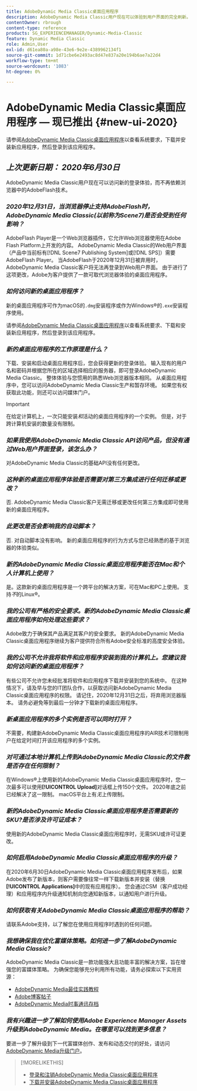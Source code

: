 ```yaml
---
title: AdobeDynamic Media Classic桌面应用程序
description: AdobeDynamic Media Classic用户现在可以体验到用户界面的完全刷新。 该体验提供了更新的登录功能，其中包含指向有价值资源的链接，此更新不再依赖于浏览器中的AdobeFlash技术。
contentOwner: rbrough
content-type: reference
products: SG_EXPERIENCEMANAGER/Dynamic-Media-Classic
feature: Dynamic Media Classic
role: Admin,User
exl-id: d61ea80a-a98e-43e6-9e2e-4389962134f1
source-git-commit: 1d71cbe6e2493ac8d47e837a20e194b6ae7a22d4
workflow-type: tm+mt
source-wordcount: '1083'
ht-degree: 0%

---
```


# AdobeDynamic Media Classic桌面应用程序 — 现已推出 {#new-ui-2020}

请参阅[AdobeDynamic Media Classic桌面应用程序](/help/dynamic-media-classic-desktop-app.md)以查看系统要求，下载并安装新应用程序，然后登录到该应用程序。

## _上次更新日期： 2020年6月30日_

AdobeDynamic Media Classic用户现在可以访问新的登录体验，而不再依赖浏览器中的AdobeFlash技术。

### **_2020年12月31日，当浏览器停止支持AdobeFlash时，AdobeDynamic Media Classic(以前称为Scene7)是否会受到任何影响？_**

AdobeFlash Player是一个Web浏览器插件，它允许Web浏览器使用在Adobe Flash Platform上开发的内容。 AdobeDynamic Media Classic的Web用户界面（产品中当前标有[!DNL Scene7 Publishing System]或[!DNL SPS]）需要AdobeFlash Player。 当AdobeFlash于2020年12月31日被弃用时，AdobeDynamic Media Classic客户将无法再登录到Web用户界面。 由于进行了这项更改，Adobe为客户提供了一款可取代浏览器体验的桌面应用程序。

### **_如何访问新的桌面应用程序？_**

新的桌面应用程序可作为macOS的`.dmg`安装程序或作为Windows®的`.exe`安装程序使用。

请参阅[AdobeDynamic Media Classic桌面应用程序](/help/dynamic-media-classic-desktop-app.md)以查看系统要求、下载和安装新应用程序，然后登录到该应用程序。

<!-- NEWSLETTER IS DEAD The download links are also available by way of the [Adobe Dynamic Media Classic newsletter subscription page.](https://www.adobe.com/subscription/dynamic-media-newsletter.html) -->

### **_新的桌面应用程序的工作原理是什么？_**

下载、安装和启动桌面应用程序后，您会获得更新的登录体验。 输入现有的用户名和密码并根据您所在的区域选择相应的服务器，即可登录AdobeDynamic Media Classic。 整体体验与您惯用的熟悉Web浏览器版本相同。 从桌面应用程序中，您可以访问AdobeDynamic Media Classic生产和暂存环境。 如果您有权获取此功能，则还可以访问媒体门户。

>[!IMPORTANT]
>
>在给定计算机上，一次只能安装&#x200B;*和*&#x200B;活动的桌面应用程序的一个实例。 但是，对于跨计算机安装的数量没有限制。

### **_如果我使用AdobeDynamic Media Classic API访问产品，但没有通过Web用户界面登录，该怎么办？_**

对AdobeDynamic Media Classic的基础API没有任何更改。

### **_这种新的桌面应用程序体验是否需要对第三方集成进行任何迁移或更改？_**

否. AdobeDynamic Media Classic客户无需迁移或更改任何第三方集成即可使用新的桌面应用程序。

### **_此更改是否会影响我的自动脚本？_**

否. 对自动脚本没有影响。 新的桌面应用程序的行为方式与您已经熟悉的基于浏览器的体验类似。

### **_新的AdobeDynamic Media Classic桌面应用程序能否在Mac和个人计算机上使用？_**

是。这款新的桌面应用程序是一个跨平台的解决方案，可在Mac和PC上使用。 支持&#x200B;*不*&#x200B;的Linux®。

### **_我的公司有严格的安全要求。新的AdobeDynamic Media Classic桌面应用程序如何处理这些要求？_**

Adobe致力于确保其产品满足其客户的安全要求。 新的AdobeDynamic Media Classic桌面应用程序继续为客户提供符合所有Adobe安全标准的高度安全体验。

### **_我的公司不允许我将软件和应用程序安装到我的计算机上。您建议我如何访问新的桌面应用程序？_**

有些公司不允许您未经批准将软件和应用程序下载并安装到您的系统中。 在这种情况下，请及早与您的IT团队合作，以获取访问新AdobeDynamic Media Classic桌面应用程序的权限。 请记住，2020年12月31日之后，将弃用浏览器版本。 请务必避免等到最后一分钟才下载新的桌面应用程序。

### **_新桌面应用程序的多个实例是否可以同时打开？_**

不需要，构建新AdobeDynamic Media Classic桌面应用程序的AIR技术可限制用户在给定时间打开该应用程序的多个实例。

### **_对可通过本地计算机上传到AdobeDynamic Media Classic的文件数是否存在任何限制？_**

在Windows®上使用新的AdobeDynamic Media Classic桌面应用程序时，您一次最多可以使用&#x200B;**[!UICONTROL Upload]**&#x200B;对话框上传150个文件。 2020年底之前已经解决了这一限制。 macOS平台上有&#x200B;*无*&#x200B;上传限制。

### **_新的AdobeDynamic Media Classic桌面应用程序是否需要新的SKU?是否涉及许可证成本？_**

使用新的AdobeDynamic Media Classic桌面应用程序时，无需SKU或许可证更改。

### **_如何启用AdobeDynamic Media Classic桌面应用程序的升级？_**

在2020年6月30日AdobeDynamic Media Classic桌面应用程序发布后，如果Adobe发布了新版本，则客户需要像往常一样下载新版本并安装（替换&#x200B;**[!UICONTROL Applications]**&#x200B;中的现有应用程序）。 您会通过CSM（客户成功经理）和应用程序内升级通知机制向您通知新版本，以通知用户进行升级。

### **_如何获取有关AdobeDynamic Media Classic桌面应用程序的帮助？_**

请联系Adobe支持，以了解您在使用应用程序时遇到的任何问题。

### **_我想确保我在优化富媒体策略。如何进一步了解AdobeDynamic Media Classic?_**

AdobeDynamic Media Classic是一款功能强大且功能丰富的解决方案，旨在增强您的富媒体策略。 为确保您能够充分利用所有功能，请务必探索以下实用资源：

* [AdobeDynamic Media最佳实践教程](https://experienceleague.adobe.com/docs/experience-manager-learn/dynamic-media-classic-tutorial/overview.html)
* [Adobe博客帖子](https://blog.adobe.com/)<!-- (https://blog.adobe.com/tag/dynamic-media/) -->
* [AdobeDynamic Media时事通讯存档](https://experienceleague.adobe.com/docs/dynamic-media-classic/using/dynamic-media-newsletter.html)

<!-- HIDDEN AUGUST 2, 2021 BECAUSE THE NEWSLETTER WAS DISCONTINUED Plus, [subscribe to the Dynamic Media newsletter](https://www.adobe.com/subscription/dynamic-media-newsletter.html) to stay current on the latest news, information, training opportunities, powerful features available to you such as [Smart Imaging](https://experienceleague.adobe.com/docs/experience-manager-65/assets/dynamic/imaging-faq.html#dynamic), and the complementary audit program. -->

### **_我有兴趣进一步了解如何使用Adobe Experience Manager Assets升级到AdobeDynamic Media。在哪里可以找到更多信息？_**

要进一步了解升级到下一代富媒体创作、发布和动态交付的好处，请访问[AdobeDynamic Media升级门户](https://exploreadobe.com/dynamic-media-upgrade/)。

>[!MORELIKETHIS]
>
>* [登录和注销AdobeDynamic Media Classic桌面应用程序](/help/signing-out.md)
>* [下载并安装AdobeDynamic Media Classic桌面应用程序](/help/dynamic-media-classic-desktop-app.md)



<!-- SAVE - OLD LINK TO BEST PRACTICES GUIDE IN PDF https://www.adobe.com/content/dam/www/us/en/marketing/experience-manager-assets/dynamic-media/adobe-dynamic-media-classic-best-practices-guide.pdf -->
